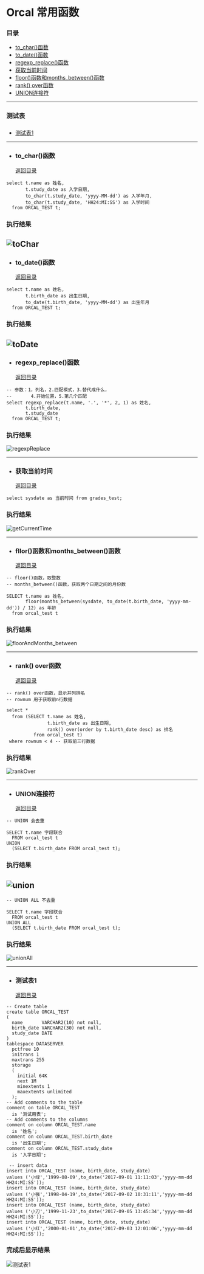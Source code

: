 # Orcal 常用函数 <h3 id="abstract"></h3>
### 目录
+ [to_char()函数](#toChar)
+ [to_date()函数](#toDate)
+ [regexp_replace()函数](#regexpReplace)
+ [获取当前时间](#getCuttentTime)
+ [floor()函数和months_between()函数](#floorAndMonths_between)
+ [rank() over函数](#rankOver)
+ [UNION连接符](#union)
---
### 测试表 <h3 id="testTable"></h3>
+ [测试表1](#testTable1)
---
+ ### <h3 id="toChar">to_char()函数</h3> [返回目录](#abstract)
```
select t.name as 姓名,
       t.study_date as 入学日期,
       to_char(t.study_date, 'yyyy-MM-dd') as 入学年月,
       to_char(t.study_date, 'HH24:MI:SS') as 入学时间
  from ORCAL_TEST t;
```
### 执行结果
![toChar](https://github.com/Tanglong9344/SQL/blob/master/OrcalBO/picture/toChar.png)
---

+ ### <h3 id="toDate">to_date()函数</h3> [返回目录](#abstract)
```
select t.name as 姓名,
       t.birth_date as 出生日期,
       to_date(t.birth_date, 'yyyy-MM-dd') as 出生年月
  from ORCAL_TEST t;
```
### 执行结果
![toDate](https://github.com/Tanglong9344/SQL/blob/master/OrcalBO/picture/toDate.png)
---

+ ### <h3 id="regexpReplace">regexp_replace()函数</h3> [返回目录](#abstract)
```
-- 参数：1，列名，2.匹配模式，3.替代成什么，
--       4.开始位置，5.第几个匹配
select regexp_replace(t.name, '.', '*', 2, 1) as 姓名,
       t.birth_date,
       t.study_date
  from ORCAL_TEST t;
```
### 执行结果
![regexpReplace](https://github.com/Tanglong9344/SQL/blob/master/OrcalBO/picture/regexpReplace.png)

----

+ ### <h3 id="getCuttentTime">获取当前时间</h3> [返回目录](#abstract)
```
select sysdate as 当前时间 from grades_test;
```
### 执行结果
![getCurrentTime](https://github.com/Tanglong9344/SQL/blob/master/OrcalBO/picture/getCurrentTime.png)

----
+ ### <h3 id="floorAndMonths_between">fllor()函数和months_between()函数</h3> [返回目录](#abstract)
```
-- floor()函数，取整数
-- months_between()函数，获取两个日期之间的月份数

SELECT t.name as 姓名,
       floor(months_between(sysdate, to_date(t.birth_date, 'yyyy-mm-dd')) / 12) as 年龄
  from orcal_test t
```
### 执行结果
![floorAndMonths_between](https://github.com/Tanglong9344/SQL/blob/master/OrcalBO/picture/floorAndMonths_between.png)

----

+ ### <h3 id="rankOver">rank() over函数</h3> [返回目录](#abstract)
```
-- rank() over函数，显示并列排名
-- rownum 用于获取前n行数据

select *
  from (SELECT t.name as 姓名,
               t.birth_date as 出生日期,
               rank() over(order by t.birth_date desc) as 排名
          from orcal_test t)
 where rownum < 4 -- 获取前三行数据
```
### 执行结果
![rankOver](https://github.com/Tanglong9344/SQL/blob/master/OrcalBO/picture/rankOver.png)

---
+ ### <h3 id="union">UNION连接符</h3> [返回目录](#abstract)
```
-- UNION 会去重

SELECT t.name 字段联合
  FROM orcal_test t
UNION 
  (SELECT t.birth_date FROM orcal_test t);
```
### 执行结果
![union](https://github.com/Tanglong9344/SQL/blob/master/MySQLBO/picture/union.png)
---
```
-- UNION ALL 不去重

SELECT t.name 字段联合
  FROM orcal_test t
UNION ALL
  (SELECT t.birth_date FROM orcal_test t);
```
### 执行结果
![unionAll](https://github.com/Tanglong9344/SQL/blob/master/MySQLBO/picture/unionAll.png)

---
+ ### <h3 id="testTable1">测试表1</h3> [返回目录](#testTable)
```
-- Create table
create table ORCAL_TEST
(
  name       VARCHAR2(10) not null,
  birth_date VARCHAR2(30) not null,
  study_date DATE
)
tablespace DATASERVER
  pctfree 10
  initrans 1
  maxtrans 255
  storage
  (
    initial 64K
    next 1M
    minextents 1
    maxextents unlimited
  );
-- Add comments to the table 
comment on table ORCAL_TEST
  is '测试用表';
-- Add comments to the columns 
comment on column ORCAL_TEST.name
  is '姓名';
comment on column ORCAL_TEST.birth_date
  is '出生日期';
comment on column ORCAL_TEST.study_date
  is '入学日期';

 -- insert data
insert into ORCAL_TEST (name, birth_date, study_date)
values ('小绿','1999-08-09',to_date('2017-09-01 11:11:03','yyyy-mm-dd HH24:MI:SS'));
insert into ORCAL_TEST (name, birth_date, study_date)
values ('小强','1998-04-19',to_date('2017-09-02 10:31:11','yyyy-mm-dd HH24:MI:SS'));
insert into ORCAL_TEST (name, birth_date, study_date)
values ('小刀','1999-11-23',to_date('2017-09-05 13:45:34','yyyy-mm-dd HH24:MI:SS'));
insert into ORCAL_TEST (name, birth_date, study_date)
values ('小红','2000-01-01',to_date('2017-09-03 12:01:06','yyyy-mm-dd HH24:MI:SS'));
```
### 完成后显示结果
![测试表1](https://github.com/Tanglong9344/SQL/blob/master/OrcalBO/picture/testTable1.png)
